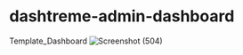 # dashtreme-admin-dashboard
Template_Dashboard
![Screenshot (504)](https://user-images.githubusercontent.com/56514513/87873280-5a231400-c9ea-11ea-85bc-d6c6c2173b22.png)
